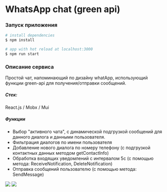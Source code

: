 # WhatsApp chat (green api)

### Запуск приложения

```bash
# install dependencies
$ npm install

# app with hot reload at localhost:3000
$ npm run start
```

### Описание сервиса

Простой чат, напоминающий по дизайну whatApp, использующий функции green-api для получения/отправки сообщений.

##### Стек:

React.js / Mobx / Mui

##### Функции

- Выбор "активного чата", с динамической подгрузкой сообщений для данного диалога и данными пользователя.
- Фильтрация диалогов по имени пользователя
- Добавление нового диалога по номеру телефону (с подгрузкой контактных данных методом getContactInfo)
- Обработка входящих уведомлений с интервалом 5с (с помощью метода: ReceiveNotification, DeleteNotification)
- Отправка сообщений пользователю (с помощью метода: SendMessage)

<img src="https://imgur.com/65SulLL" max-width="600" />
<img src="https://imgur.com/jA1wOwt" max-width="600" />
